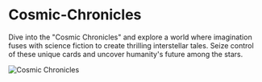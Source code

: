 # Cosmic-Chronicles
Dive into the "Cosmic Chronicles" and explore a world where imagination fuses with science fiction to create thrilling interstellar tales. Seize control of these unique cards and uncover humanity's future among the stars.

![Cosmic Chronicles](https://th.bing.com/th/id/OIG.Ni6Tj_RY3ZYsS1LOlpW.?pid=ImgGn)
